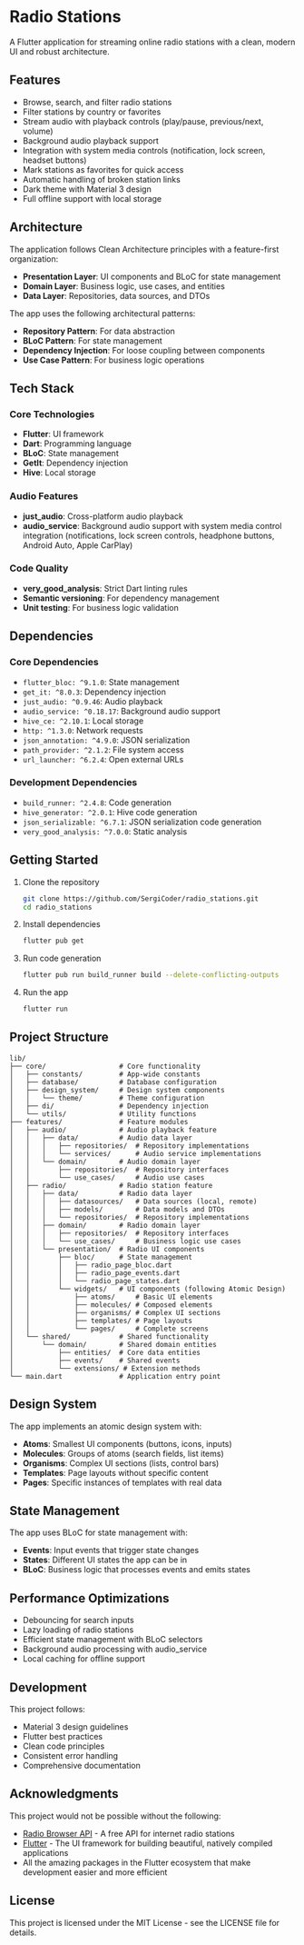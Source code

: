 # Radio Stations

A Flutter application for streaming online radio stations with a clean, modern UI and robust architecture.

## Features

- Browse, search, and filter radio stations
- Filter stations by country or favorites
- Stream audio with playback controls (play/pause, previous/next, volume)
- Background audio playback support
- Integration with system media controls (notification, lock screen, headset buttons)
- Mark stations as favorites for quick access
- Automatic handling of broken station links
- Dark theme with Material 3 design
- Full offline support with local storage

## Architecture

The application follows Clean Architecture principles with a feature-first organization:

- **Presentation Layer**: UI components and BLoC for state management
- **Domain Layer**: Business logic, use cases, and entities
- **Data Layer**: Repositories, data sources, and DTOs

The app uses the following architectural patterns:
- **Repository Pattern**: For data abstraction
- **BLoC Pattern**: For state management
- **Dependency Injection**: For loose coupling between components
- **Use Case Pattern**: For business logic operations

## Tech Stack

### Core Technologies
- **Flutter**: UI framework
- **Dart**: Programming language
- **BLoC**: State management
- **GetIt**: Dependency injection
- **Hive**: Local storage

### Audio Features
- **just_audio**: Cross-platform audio playback
- **audio_service**: Background audio support with system media control integration (notifications, lock screen controls, headphone buttons, Android Auto, Apple CarPlay)

### Code Quality
- **very_good_analysis**: Strict Dart linting rules
- **Semantic versioning**: For dependency management
- **Unit testing**: For business logic validation

## Dependencies

### Core Dependencies
- `flutter_bloc: ^9.1.0`: State management
- `get_it: ^8.0.3`: Dependency injection
- `just_audio: ^0.9.46`: Audio playback
- `audio_service: ^0.18.17`: Background audio support
- `hive_ce: ^2.10.1`: Local storage
- `http: ^1.3.0`: Network requests
- `json_annotation: ^4.9.0`: JSON serialization
- `path_provider: ^2.1.2`: File system access
- `url_launcher: ^6.2.4`: Open external URLs

### Development Dependencies
- `build_runner: ^2.4.8`: Code generation
- `hive_generator: ^2.0.1`: Hive code generation
- `json_serializable: ^6.7.1`: JSON serialization code generation
- `very_good_analysis: ^7.0.0`: Static analysis

## Getting Started

1. Clone the repository
   ```bash
   git clone https://github.com/SergiCoder/radio_stations.git
   cd radio_stations
   ```

2. Install dependencies
   ```bash
   flutter pub get
   ```

3. Run code generation
   ```bash
   flutter pub run build_runner build --delete-conflicting-outputs
   ```

4. Run the app
   ```bash
   flutter run
   ```

## Project Structure

```
lib/
├── core/                  # Core functionality
│   ├── constants/         # App-wide constants
│   ├── database/          # Database configuration 
│   ├── design_system/     # Design system components
│   │   └── theme/         # Theme configuration
│   ├── di/                # Dependency injection
│   └── utils/             # Utility functions
├── features/              # Feature modules
│   ├── audio/             # Audio playback feature
│   │   ├── data/          # Audio data layer
│   │   │   ├── repositories/  # Repository implementations
│   │   │   └── services/      # Audio service implementations
│   │   └── domain/        # Audio domain layer
│   │       ├── repositories/  # Repository interfaces
│   │       └── use_cases/     # Audio use cases
│   ├── radio/             # Radio station feature
│   │   ├── data/          # Radio data layer
│   │   │   ├── datasources/   # Data sources (local, remote)
│   │   │   ├── models/        # Data models and DTOs
│   │   │   └── repositories/  # Repository implementations
│   │   ├── domain/        # Radio domain layer
│   │   │   ├── repositories/  # Repository interfaces 
│   │   │   └── use_cases/     # Business logic use cases
│   │   └── presentation/  # Radio UI components
│   │       ├── bloc/      # State management
│   │       │   ├── radio_page_bloc.dart
│   │       │   ├── radio_page_events.dart
│   │       │   └── radio_page_states.dart
│   │       └── widgets/   # UI components (following Atomic Design)
│   │           ├── atoms/     # Basic UI elements
│   │           ├── molecules/ # Composed elements
│   │           ├── organisms/ # Complex UI sections
│   │           ├── templates/ # Page layouts
│   │           └── pages/     # Complete screens
│   └── shared/            # Shared functionality
│       └── domain/        # Shared domain entities
│           ├── entities/  # Core data entities
│           ├── events/    # Shared events
│           └── extensions/ # Extension methods
└── main.dart              # Application entry point
```

## Design System

The app implements an atomic design system with:

- **Atoms**: Smallest UI components (buttons, icons, inputs)
- **Molecules**: Groups of atoms (search fields, list items)
- **Organisms**: Complex UI sections (lists, control bars)
- **Templates**: Page layouts without specific content
- **Pages**: Specific instances of templates with real data

## State Management

The app uses BLoC for state management with:
- **Events**: Input events that trigger state changes
- **States**: Different UI states the app can be in
- **BLoC**: Business logic that processes events and emits states

## Performance Optimizations

- Debouncing for search inputs
- Lazy loading of radio stations
- Efficient state management with BLoC selectors
- Background audio processing with audio_service
- Local caching for offline support

## Development

This project follows:
- Material 3 design guidelines
- Flutter best practices
- Clean code principles
- Consistent error handling
- Comprehensive documentation

## Acknowledgments

This project would not be possible without the following:

- [Radio Browser API](https://www.radio-browser.info/) - A free API for internet radio stations
- [Flutter](https://flutter.dev/) - The UI framework for building beautiful, natively compiled applications
- All the amazing packages in the Flutter ecosystem that make development easier and more efficient

## License

This project is licensed under the MIT License - see the LICENSE file for details.
